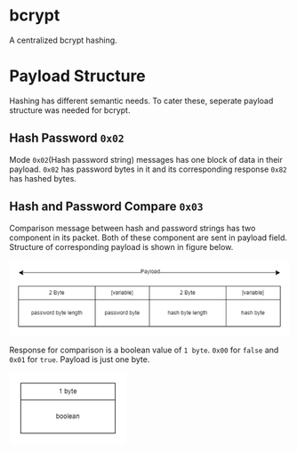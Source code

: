 
# bcrypt
A centralized bcrypt hashing. 


# Payload Structure
Hashing has different semantic needs. To cater these, seperate payload structure was needed for bcrypt.  

## Hash Password `0x02`
Mode `0x02`(Hash password string) messages has one block of data in their payload. `0x02` has password bytes in it and its corresponding response `0x82` has hashed bytes.

## Hash and Password Compare `0x03`
Comparison message between hash and password strings has two component in its packet. Both of these component are sent in payload field. Structure of corresponding payload is shown in figure below.

![packet structure](./img/hash_compare_request.png)

Response for comparison is a boolean value of `1 byte`. `0x00` for `false` and `0x01` for `true`. Payload is just one byte.

![packet structure](./img/hash_compare_response.png)
